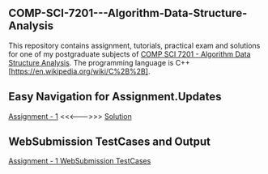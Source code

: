## COMP-SCI-7201---Algorithm-Data-Structure-Analysis
This repository contains assignment, tutorials, practical exam and solutions for one of my postgraduate subjects of [COMP SCI 7201 - Algorithm Data Structure Analysis](https://www.adelaide.edu.au/course-outlines/106387/1/sem-1/). The programming language is C++[https://en.wikipedia.org/wiki/C%2B%2B]. 

## Easy Navigation for Assignment.Updates 
[Assignment - 1](https://github.com/Vanditg/COMP-SCI-7201---Algorithm-Data-Structure-Analysis/tree/master/Assignment/Assignment%20-%201/Problem) <<<--->>> [Solution](https://github.com/Vanditg/COMP-SCI-7201---Algorithm-Data-Structure-Analysis/tree/master/Assignment/Assignment%20-%201/Solution)  

## WebSubmission TestCases and Output
[Assignment - 1 WebSubmission TestCases](https://github.com/Vanditg/COMP-SCI-7201---Algorithm-Data-Structure-Analysis/tree/master/Assignment/Assignment%20-%201/WebSubmission)